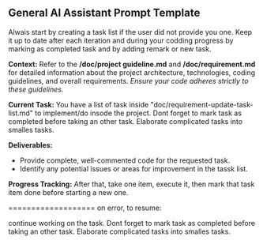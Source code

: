 ## General AI Assistant Prompt Template

Alwais start by creating a task list if the user did not provide you one. Keep it up to date after each iteration and during your codding progress by marking as completed task and by adding remark or new task.

**Context:**
Refer to the **/doc/project guideline.md** and **/doc/requirement.md** for detailed information about the project architecture, technologies, coding guidelines, and overall requirements. *Ensure your code adheres strictly to these guidelines.*

**Current Task:**
You have a list of task inside "doc/requirement-update-task-list.md" to implement/do insode the project. Dont forget to mark task as completed before taking an other task. Elaborate complicated tasks into smalles tasks. 

**Deliverables:**

* Provide complete, well-commented code for the requested task.
* Identify any potential issues or areas for improvement in the tassk list.

**Progress Tracking:**
After that, take one item, execute it, then mark that task item done before starting a new one.





===================
on error, to resume:

continue working on the task. Dont forget to mark task as completed before taking an other task. Elaborate complicated tasks into smalles tasks.